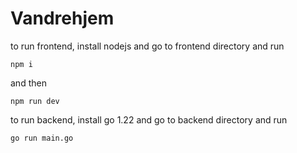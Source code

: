 # Vandrehjem

to run frontend, install nodejs and go to frontend directory and run

    npm i

and then

    npm run dev


to run backend, install go 1.22 and go to backend directory and run

    go run main.go